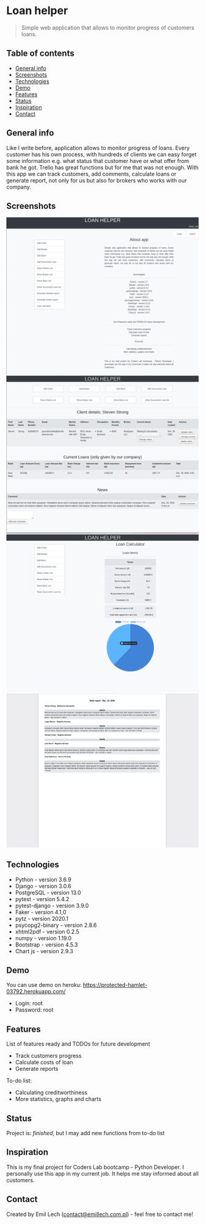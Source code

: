 # Loan helper
> Simple web application that allows to monitor progress of customers loans.

## Table of contents
* [General info](#general-info)
* [Screenshots](#screenshots)
* [Technologies](#technologies)
* [Demo](#demo)
* [Features](#features)
* [Status](#status)
* [Inspiration](#inspiration)
* [Contact](#contact)

## General info
Like I write before, application allows to monitor progress of loans. Every customer has his own process, with hundreds of clients we can easy forget some information e.g. what status that customer have or what offer from bank he got. Trello has great functions but for me that was not enough. With this app we can track customers, add comments, calculate loans or generate report, not only for us but also for brokers who works with our company.

## Screenshots
![index](loan_helper/img/index.png)
![details](loan_helper/img/details.png)
![calculator](loan_helper/img/calculator.png)
![report](loan_helper/img/report.png)

## Technologies
* Python - version 3.6.9
* Django - version 3.0.6
* PostgreSQL - version 13.0
* pytest - version 5.4.2
* pytest-django - version 3.9.0
* Faker - version 4.1,0
* pytz - version 2020.1
* psycopg2-binary - version 2.8.6
* xhtml2pdf - version 0.2.5
* numpy - version 1.19.0
* Bootstrap - version 4.5.3
* Chart js - version 2.9.3


## Demo
You can use demo on heroku: https://protected-hamlet-03792.herokuapp.com/
* Login: root
* Password: root

## Features
List of features ready and TODOs for future development
* Track customers progress
* Calculate costs of loan
* Generate reports

To-do list:
* Calculating creditworthiness
* More statistics, graphs and charts

## Status
Project is: _finished_, but I may add new functions from to-do list

## Inspiration
This is my final project for Coders Lab bootcamp - Python Developer. I personally use this app in my current job. It helps me stay informed about all customers.

## Contact
Created by Emil Lech (contact@emillech.com.pl) - feel free to contact me!
